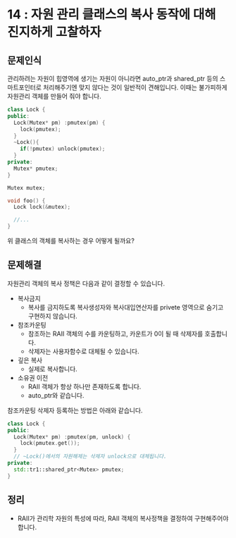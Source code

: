 # 14 : 자원 관리 클래스의 복사 동작에 대해 진지하게 고찰하자

## 문제인식

관리하려는 자원이 힙영역에 생기는 자원이 아니라면 auto_ptr과 shared_ptr 등의 스마트포인터로 처리해주기엔 맞지 않다는 것이 일반적이 견해입니다.
이때는 불가피하게 자원관리 객체를 만들어 줘야 합니다.

```c++
class Lock {
public:
  Lock(Mutex* pm) :pmutex(pm) {
    lock(pmutex);
  }
  ~Lock(){
    if(!pmutex) unlock(pmutex);
  }
private:
  Mutex* pmutex;
}

Mutex mutex;

void foo() {
  Lock lock(&mutex);

  //...
}
```

위 클래스의 객체를 복사하는 경우 어떻게 될까요?

## 문제해결

자원관리 객체의 복사 정책은 다음과 같이 결정할 수 있습니다.

- 복사금지
  - 복사를 금지하도록 복사생성자와 복사대입연산자를 privete 영역으로 숨기고 구현하지 않습니다.
- 참조카운팅
  - 참조하는 RAII 객체의 수를 카운팅하고, 카운트가 0이 될 때 삭제자를 호출합니다.
  - 삭제자는 사용자함수로 대체될 수 있습니다.
- 깊은 복사
  - 실제로 복사합니다.
- 소유권 이전
  - RAII 객체가 항상 하나만 존재하도록 합니다.
  - auto_ptr와 같습니다.

참조카운팅 삭제자 등록하는 방법은 아래와 같습니다.

```c++
class Lock {
public:
  Lock(Mutex* pm) :pmutex(pm, unlock) {
    lock(pmutex.get());
  }
  // ~Lock()에서의 자원해제는 삭제자 unlock으로 대체됩니다.
private:
  std::tr1::shared_ptr<Mutex> pmutex;
}
```

## 정리

- RAII가 관리학 자원의 특성에 따라, RAII 객체의 복사정책을 결정하여 구현해주어야 합니다.
